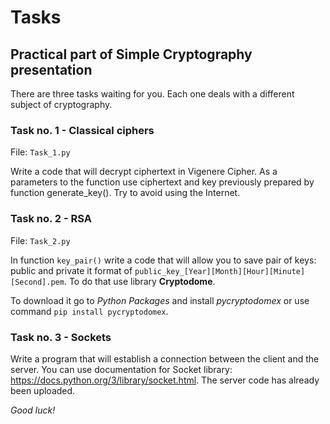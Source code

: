 # **Tasks**

## Practical part of Simple Cryptography presentation
There are three tasks waiting for you. Each one deals with a different subject of cryptography.

### Task no. 1 - Classical ciphers
File: `Task_1.py`

Write a code that will decrypt ciphertext in Vigenere Cipher. As a parameters to the function use ciphertext and key previously prepared by function generate_key().  Try to avoid using the Internet.

### Task no. 2 - RSA
File: `Task_2.py`

In function `key_pair()` write a code that will allow you to save pair of keys:
public and private it format of `public_key_[Year][Month][Hour][Minute][Second].pem`.
To do that use library **Cryptodome**. 

To download it go to *Python Packages* and install *pycryptodomex* or use command `pip install pycryptodomex`.

### Task no. 3 - Sockets

Write a program that will establish a connection between the client and the server. 
You can use documentation for Socket library: https://docs.python.org/3/library/socket.html. 
The server code has already been uploaded.

*Good luck!*
